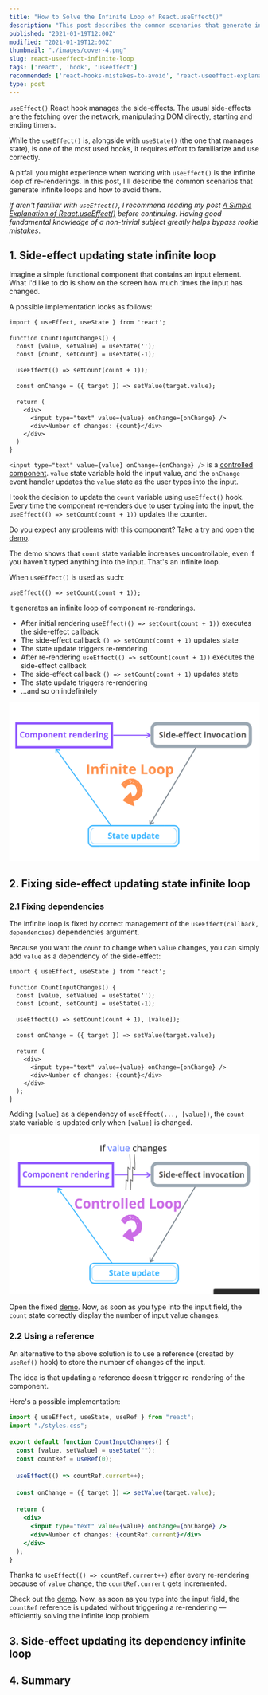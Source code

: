 ```yaml
---
title: "How to Solve the Infinite Loop of React.useEffect()"
description: "This post describes the common scenarios that generate infinite loops when using React useEffect() hook and ways to solve it."
published: "2021-01-19T12:00Z"
modified: "2021-01-19T12:00Z"
thumbnail: "./images/cover-4.png"
slug: react-useeffect-infinite-loop
tags: ['react', 'hook', 'useeffect']
recommended: ['react-hooks-mistakes-to-avoid', 'react-useeffect-explanation']
type: post
---
```


`useEffect()` React hook manages the side-effects. The usual side-effects are the fetching over the network, manipulating DOM directly, starting and ending timers.  

While the `useEffect()` is, alongside with `useState()` (the one that manages state), is one of the most used hooks, it requires 
effort to familiarize and use correctly.  

A pitfall you might experience when working with `useEffect()` is the infinite loop of re-renderings. In this post, I'll describe the common scenarios that generate infinite loops and how to avoid them.  

*If aren't familiar with `useEffect()`, I recommend reading my post [A Simple Explanation of React.useEffect()](/react-useeffect-explanation/) before continuing. Having good fundamental knowledge of a non-trivial subject greatly helps bypass rookie mistakes*.  

## 1. Side-effect updating state infinite loop

Imagine a simple functional component that contains an input element. What I'd like to do is show on the
screen how much times the input has changed.  

A possible implementation looks as follows:

```jsx{7}
import { useEffect, useState } from 'react';

function CountInputChanges() {
  const [value, setValue] = useState('');
  const [count, setCount] = useState(-1);

  useEffect(() => setCount(count + 1));

  const onChange = ({ target }) => setValue(target.value);

  return (
    <div>
      <input type="text" value={value} onChange={onChange} />
      <div>Number of changes: {count}</div>
    </div>
  )
}
```

`<input type="text" value={value} onChange={onChange} />` is a [controlled component](/controlled-inputs-using-react-hooks/). `value` state variable hold the input value,
and the `onChange` event handler updates the `value` state as the user types into the input.  

I took the decision to update the `count` variable using `useEffect()` hook. Every time the component re-renders due to user typing into the input,
the `useEffect(() => setCount(count + 1))` updates the counter.  

Do you expect any problems with this component? Take a try and open the [demo](https://codesandbox.io/s/infinite-loop-9rb8c?file=/src/App.js). 

The demo shows that `count` state variable increases uncontrollable, even if you haven't typed anything into the input. That's an infinite loop.

When `useEffect()` is used as such:

```jsx{3}
useEffect(() => setCount(count + 1));
```

it generates an infinite loop of component re-renderings.  


* After initial rendering `useEffect(() => setCount(count + 1))` executes the side-effect callback
* The side-effect callback `() => setCount(count + 1)` updates state
* The state update triggers re-rendering
* After re-rendering `useEffect(() => setCount(count + 1))` executes the side-effect callback
* The side-effect callback `() => setCount(count + 1)` updates state
* The state update triggers re-rendering
* ...and so on indefinitely

![React useEffect() infinite loop](./images/useeffect-infinite-loop-3.png)

## 2. Fixing side-effect updating state infinite loop

### 2.1 Fixing dependencies

The infinite loop is fixed by correct management of the `useEffect(callback, dependencies)` dependencies argument.  

Because you want the `count` to change when `value` changes, you can simply add `value` as a dependency of the side-effect:

```jsx{7}
import { useEffect, useState } from 'react';

function CountInputChanges() {
  const [value, setValue] = useState('');
  const [count, setCount] = useState(-1);

  useEffect(() => setCount(count + 1), [value]);

  const onChange = ({ target }) => setValue(target.value);

  return (
    <div>
      <input type="text" value={value} onChange={onChange} />
      <div>Number of changes: {count}</div>
    </div>
  );
}
```

Adding `[value]` as a dependency of `useEffect(..., [value])`, the `count` state variable is updated only when `[value]` is changed.  

![React useEffect() controlled rendering loop](./images/useeffect-controlled-rendering-loop.png)

Open the fixed [demo](https://codesandbox.io/s/infinite-loop-fixed-4sgfr?file=/src/App.js). Now, as soon as you type into the input field, the `count` state correctly
display the number of input value changes.  

### 2.2 Using a reference

An alternative to the above solution is to use a reference (created by `useRef()` hook) to store the number of changes of the input. 

The idea is that updating a reference doesn't trigger re-rendering of the component.  

Here's a possible implementation:

```jsx
import { useEffect, useState, useRef } from "react";
import "./styles.css";

export default function CountInputChanges() {
  const [value, setValue] = useState("");
  const countRef = useRef(0);

  useEffect(() => countRef.current++);

  const onChange = ({ target }) => setValue(target.value);

  return (
    <div>
      <input type="text" value={value} onChange={onChange} />
      <div>Number of changes: {countRef.current}</div>
    </div>
  );
}
```

Thanks to `useEffect(() => countRef.current++)` after every re-rendering because of `value` change, the `countRef.current` gets incremented.  

Check out the [demo](https://codesandbox.io/s/infinite-loop-fixed-4sgfr?file=/src/App.js). Now, as soon as you type into the input field, the `countRef` reference is updated without triggering a re-rendering &mdash; efficiently solving the infinite loop problem.  

## 3. Side-effect updating its dependency infinite loop

## 4. Summary